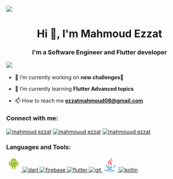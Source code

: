 ![](https://pbs.twimg.com/media/FSgl1OfUcAEsiQV?format=jpg&name=large)

<h1 align="center">Hi 👋, I'm Mahmoud Ezzat</h1>
<h3 align="center">I'm a Software Engineer and Flutter developer</h3>

![](https://komarev.com/ghpvc/?username=your-github-username&abbreviated=true)

- 🔭 I’m currently working on **new challenges🤣**

- 🌱 I’m currently learning **Flutter Advanced topics**

- 📫 How to reach me **ezzatmahmoud08@gmail.com**



<h3 align="left">Connect with me:</h3>
<p align="left">
<a href="https://www.linkedin.com/in/mahmoud-ezzat-174b41165/" target="blank"><img align="center" src="https://raw.githubusercontent.com/rahuldkjain/github-profile-readme-generator/master/src/images/icons/Social/linked-in-alt.svg" alt="mahmoud ezzat" height="30" width="40" /></a>
<a href="https://fb.com/mahmouud ezzat" target="blank"><img align="center" src="https://raw.githubusercontent.com/rahuldkjain/github-profile-readme-generator/master/src/images/icons/Social/facebook.svg" alt="mahmouud ezzat" height="30" width="40" /></a>
<a href="https://mail.google.com/mail/u/1/#inbox" target="blank"><img align="center" src="https://raw.githubusercontent.com/rahuldkjain/github-profile-readme-generator/master/src/images/icons/Social/facebook.svg" alt="mahmouud ezzat" height="30" width="40" /></a>
</p>

<h3 align="left">Languages and Tools:</h3>
<p align="left"> <a href="https://developer.android.com" target="_blank" rel="noreferrer"> <img src="https://raw.githubusercontent.com/devicons/devicon/master/icons/android/android-original-wordmark.svg" alt="android" width="40" height="40"/> </a> <a href="https://dart.dev" target="_blank" rel="noreferrer"> <img src="https://www.vectorlogo.zone/logos/dartlang/dartlang-icon.svg" alt="dart" width="40" height="40"/> </a> <a href="https://firebase.google.com/" target="_blank" rel="noreferrer"> <img src="https://www.vectorlogo.zone/logos/firebase/firebase-icon.svg" alt="firebase" width="40" height="40"/> </a> <a href="https://flutter.dev" target="_blank" rel="noreferrer"> <img src="https://www.vectorlogo.zone/logos/flutterio/flutterio-icon.svg" alt="flutter" width="40" height="40"/> </a> <a href="https://git-scm.com/" target="_blank" rel="noreferrer"> <img src="https://www.vectorlogo.zone/logos/git-scm/git-scm-icon.svg" alt="git" width="40" height="40"/> </a> <a href="https://www.java.com" target="_blank" rel="noreferrer"> <img src="https://raw.githubusercontent.com/devicons/devicon/master/icons/java/java-original.svg" alt="java" width="40" height="40"/> </a> <a href="https://kotlinlang.org" target="_blank" rel="noreferrer"> <img src="https://www.vectorlogo.zone/logos/kotlinlang/kotlinlang-icon.svg" alt="kotlin" width="40" height="40"/> </a> </p>
